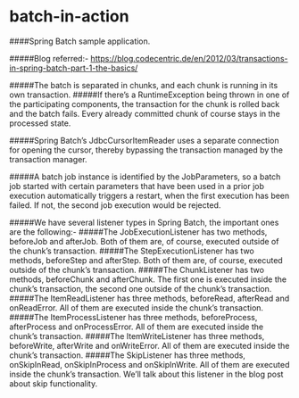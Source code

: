 # batch-in-action

####Spring Batch sample application.

#####Blog referred:- https://blog.codecentric.de/en/2012/03/transactions-in-spring-batch-part-1-the-basics/


#####The batch is separated in chunks, and each chunk is running in its own transaction.
#####If there’s a RuntimeException being thrown in one of the participating components, the transaction for the chunk is rolled back and the batch fails. Every already committed chunk of course stays in the processed state.

#####Spring Batch’s JdbcCursorItemReader uses a separate connection for opening the cursor, thereby bypassing the transaction managed by the transaction manager.

#####A batch job instance is identified by the JobParameters, so a batch job started with certain parameters that have been used in a prior job execution automatically triggers a restart, when the first execution has been failed. If not, the second job execution would be rejected.


#####We have several listener types in Spring Batch, the important ones are the following:-
#####The JobExecutionListener has two methods, beforeJob and afterJob. Both of them are, of course, executed outside of the chunk’s transaction.
#####The StepExecutionListener has two methods, beforeStep and afterStep. Both of them are, of course, executed outside of the chunk’s transaction.
#####The ChunkListener has two methods, beforeChunk and afterChunk. The first one is executed inside the chunk’s transaction, the second one outside of the   chunk’s transaction.
#####The ItemReadListener has three methods, beforeRead, afterRead and onReadError. All of them are executed inside the chunk’s transaction.
#####The ItemProcessListener has three methods, beforeProcess, afterProcess and onProcessError. All of them are executed inside the chunk’s transaction.
#####The ItemWriteListener has three methods, beforeWrite, afterWrite and onWriteError. All of them are executed inside the chunk’s transaction.
#####The SkipListener has three methods, onSkipInRead, onSkipInProcess and onSkipInWrite. All of them are executed inside the chunk’s transaction. We’ll talk about this listener in the blog post about skip functionality.